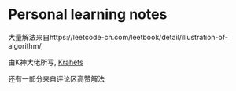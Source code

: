 # Personal learning notes
大量解法来自https://leetcode-cn.com/leetbook/detail/illustration-of-algorithm/,

由K神大佬所写, [Krahets](https://leetcode-cn.com/u/jyd/)

还有一部分来自评论区高赞解法

